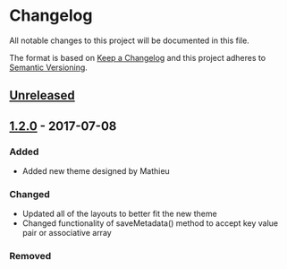 # Changelog
All notable changes to this project will be documented in this file.

The format is based on [Keep a Changelog](http://keepachangelog.com/en/1.0.0/)
and this project adheres to [Semantic Versioning](http://semver.org/spec/v2.0.0.html).

## [Unreleased]

## [1.2.0] - 2017-07-08
### Added
- Added new theme designed by Mathieu

### Changed
- Updated all of the layouts to better fit the new theme
- Changed functionality of saveMetadata() method to accept key value pair or associative array

### Removed


[Unreleased]: https://github.com/olivierlacan/keep-a-changelog/compare/v1.0.0...HEAD
[1.2.0]: https://github.com/olivierlacan/keep-a-changelog/compare/v0.3.0...v1.0.0
